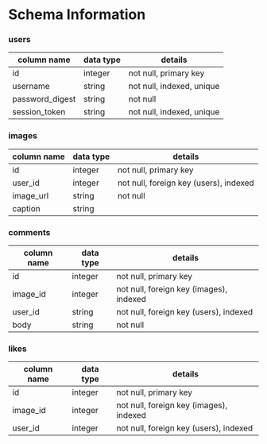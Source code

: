 # Schema Information

### users

| column name     | data type | details                   |
| --------------- | -------   | ------------------------- |
| id              | integer   | not null, primary key     |
| username        | string    | not null, indexed, unique |
| password_digest | string    | not null                  |
| session_token   | string    | not null, indexed, unique |


### images
| column name | data type | details                                |
| ----------- | --------- | ---------------------------------------|
| id          | integer   | not null, primary key                  |
| user_id     | integer   | not null, foreign key (users), indexed |
| image_url   | string    | not null                               |
| caption     | string    |                                        |

### comments
| column name | data type | details                                 |
| ----------- | --------- | ----------------------------------------|
| id          | integer   | not null, primary key                   |
| image_id    | integer   | not null, foreign key (images), indexed |
| user_id     | string    | not null, foreign key (users), indexed  |
| body        | string    | not null                                |

### likes

| column name | data type | details                                 |
| ----------- | --------- | --------------------------------------- |
| id          | integer   | not null, primary key                   |
| image_id    | integer   | not null, foreign key (images), indexed |
| user_id     | integer   | not null, foreign key (users), indexed  |
